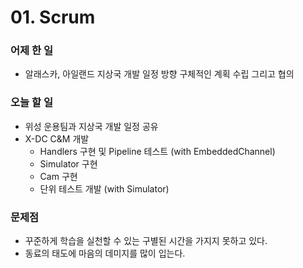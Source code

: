 # 01. Scrum

### 어제 한 일

- 알래스카, 아일랜드 지상국 개발 일정 방향 구체적인 계획 수립 그리고 협의

### 오늘 할 일

- 위성 운용팀과 지상국 개발 일정 공유 
- X-DC C&M 개발
    - Handlers 구현 및 Pipeline 테스트 (with EmbeddedChannel)
    - Simulator 구현
    - Cam 구현
    - 단위 테스트 개발 (with Simulator)

### 문제점

- 꾸준하게 학습을 실천할 수 있는 구별된 시간을 가지지 못하고 있다.
- 동료의 태도에 마음의 데미지를 많이 입는다.
